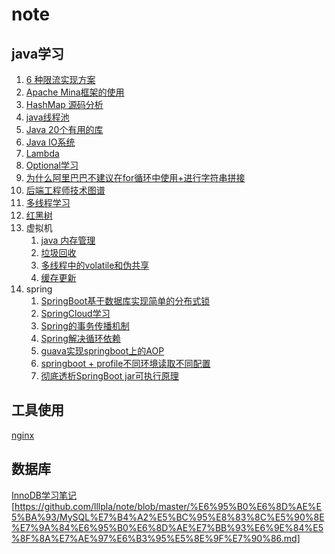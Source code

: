 # note
## java学习
 1. [6 种限流实现方案](https://github.com/lllpla/note/blob/master/java%E5%AD%A6%E4%B9%A0/6%20%E7%A7%8D%E9%99%90%E6%B5%81%E5%AE%9E%E7%8E%B0%E6%96%B9%E6%A1%88.md)
 2. [Apache Mina框架的使用](https://github.com/lllpla/note/blob/master/java%E5%AD%A6%E4%B9%A0/Apache%20Mina%E6%A1%86%E6%9E%B6%E7%9A%84%E4%BD%BF%E7%94%A8.md)
 3. [HashMap 源码分析](https://github.com/lllpla/note/blob/master/java%E5%AD%A6%E4%B9%A0/HashMap%20%E6%BA%90%E7%A0%81%E5%88%86%E6%9E%90.md)
 4. [java线程池](https://github.com/lllpla/note/blob/master/java%E5%AD%A6%E4%B9%A0/JAVA%E7%BA%BF%E7%A8%8B%E6%B1%A0.md)
 5. [Java 20个有用的库](https://github.com/lllpla/note/blob/master/java%E5%AD%A6%E4%B9%A0/Java%2020%E4%B8%AA%E6%9C%89%E7%94%A8%E7%9A%84%E5%BA%93.md)
 6. [Java IO系统](https://github.com/lllpla/note/blob/master/java%E5%AD%A6%E4%B9%A0/Java%20IO%E7%B3%BB%E7%BB%9F.md)
 7. [Lambda](https://github.com/lllpla/note/blob/master/java%E5%AD%A6%E4%B9%A0/Lambda.md)
 8. [Optional学习](https://github.com/lllpla/note/blob/master/java%E5%AD%A6%E4%B9%A0/Optional%E5%AD%A6%E4%B9%A0.md)
 9. [为什么阿里巴巴不建议在for循环中使用+进行字符串拼接](https://github.com/lllpla/note/blob/master/java%E5%AD%A6%E4%B9%A0/%E4%B8%BA%E4%BB%80%E4%B9%88%E9%98%BF%E9%87%8C%E5%B7%B4%E5%B7%B4%E4%B8%8D%E5%BB%BA%E8%AE%AE%E5%9C%A8for%E5%BE%AA%E7%8E%AF%E4%B8%AD%E4%BD%BF%E7%94%A8%2B%E8%BF%9B%E8%A1%8C%E5%AD%97%E7%AC%A6%E4%B8%B2%E6%8B%BC%E6%8E%A5%20.md)
 10. [后端工程师技术图谱](https://github.com/lllpla/note/blob/master/java%E5%AD%A6%E4%B9%A0/%E5%90%8E%E7%AB%AF%E5%B7%A5%E7%A8%8B%E5%B8%88%E6%8A%80%E6%9C%AF%E5%9B%BE%E8%B0%B1.md)
 11. [多线程学习](https://github.com/lllpla/note/blob/master/java%E5%AD%A6%E4%B9%A0/%E5%A4%9A%E7%BA%BF%E7%A8%8B%E5%AD%A6%E4%B9%A0.md)
 12. [红黑树](https://github.com/lllpla/note/blob/master/java%E5%AD%A6%E4%B9%A0/%E7%BA%A2%E9%BB%91%E6%A0%91.md)
 13. 虚拟机
 	 1. [java 内存管理](https://github.com/lllpla/note/blob/master/java%E5%AD%A6%E4%B9%A0/%E8%99%9A%E6%8B%9F%E6%9C%BA/java%20%E5%86%85%E5%AD%98%E7%AE%A1%E7%90%86.md)
	 2. [垃圾回收](https://github.com/lllpla/note/blob/master/java%E5%AD%A6%E4%B9%A0/%E8%99%9A%E6%8B%9F%E6%9C%BA/%E5%9E%83%E5%9C%BE%E5%9B%9E%E6%94%B6.md)
	 3. [多线程中的volatile和伪共享](https://github.com/lllpla/note/blob/master/java%E5%AD%A6%E4%B9%A0/%E8%99%9A%E6%8B%9F%E6%9C%BA/%E5%A4%9A%E7%BA%BF%E7%A8%8B%E4%B8%AD%E7%9A%84volatile%E5%92%8C%E4%BC%AA%E5%85%B1%E4%BA%AB%20.md)
	 4. [缓存更新](https://github.com/lllpla/note/blob/master/java%E5%AD%A6%E4%B9%A0/%E8%99%9A%E6%8B%9F%E6%9C%BA/%E7%BC%93%E5%AD%98%E6%9B%B4%E6%96%B0.md)
14. spring
	1. [SpringBoot基于数据库实现简单的分布式锁](https://github.com/lllpla/note/blob/master/java%E5%AD%A6%E4%B9%A0/spring/SpringBoot%E5%9F%BA%E4%BA%8E%E6%95%B0%E6%8D%AE%E5%BA%93%E5%AE%9E%E7%8E%B0%E7%AE%80%E5%8D%95%E7%9A%84%E5%88%86%E5%B8%83%E5%BC%8F%E9%94%81%20.md) 
	2. [SpringCloud学习](https://github.com/lllpla/note/blob/master/java%E5%AD%A6%E4%B9%A0/spring/SpringCloud%E5%AD%A6%E4%B9%A0.md)
	3. [Spring的事务传播机制](https://github.com/lllpla/note/blob/master/java%E5%AD%A6%E4%B9%A0/spring/Spring%E7%9A%84%E4%BA%8B%E5%8A%A1%E4%BC%A0%E6%92%AD%E6%9C%BA%E5%88%B6.md)
	4. [Spring解决循环依赖](https://github.com/lllpla/note/blob/master/java%E5%AD%A6%E4%B9%A0/spring/Spring%E8%A7%A3%E5%86%B3%E5%BE%AA%E7%8E%AF%E4%BE%9D%E8%B5%96.md)
	5. [guava实现springboot上的AOP](https://github.com/lllpla/note/blob/master/java%E5%AD%A6%E4%B9%A0/spring/guava%E5%AE%9E%E7%8E%B0springboot%E4%B8%8A%E7%9A%84AOP.md)
	6. [springboot + profile不同环境读取不同配置](https://github.com/lllpla/note/blob/master/java%E5%AD%A6%E4%B9%A0/spring/springboot%20%2B%20profile%E4%B8%8D%E5%90%8C%E7%8E%AF%E5%A2%83%E8%AF%BB%E5%8F%96%E4%B8%8D%E5%90%8C%E9%85%8D%E7%BD%AE.md)
	7. [彻底透析SpringBoot jar可执行原理](https://github.com/lllpla/note/blob/master/java%E5%AD%A6%E4%B9%A0/spring/%E5%BD%BB%E5%BA%95%E9%80%8F%E6%9E%90SpringBoot%20jar%E5%8F%AF%E6%89%A7%E8%A1%8C%E5%8E%9F%E7%90%86.md)

## 工具使用
[nginx](https://github.com/lllpla/note/blob/master/%E5%B7%A5%E5%85%B7%E4%BD%BF%E7%94%A8/nginx.md)
## 数据库
[InnoDB学习笔记](https://github.com/lllpla/note/blob/master/%E6%95%B0%E6%8D%AE%E5%BA%93/InnoDB%E5%AD%A6%E4%B9%A0%E7%AC%94%E8%AE%B0.md)
[https://github.com/lllpla/note/blob/master/%E6%95%B0%E6%8D%AE%E5%BA%93/MySQL%E7%B4%A2%E5%BC%95%E8%83%8C%E5%90%8E%E7%9A%84%E6%95%B0%E6%8D%AE%E7%BB%93%E6%9E%84%E5%8F%8A%E7%AE%97%E6%B3%95%E5%8E%9F%E7%90%86.md]